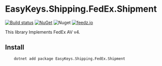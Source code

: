 # EasyKeys.Shipping.FedEx.Shipment

[![Build status](https://ci.appveyor.com/api/projects/status/xp52rbpa9vmr1ck9?svg=true)](https://ci.appveyor.com/project/easykeys/easykeys-shipping)
[![NuGet](https://img.shields.io/nuget/v/EasyKeys.Shipping.FedEx.Shipment.svg)](https://www.nuget.org/packages?q=EasyKeys.Shipping.FedEx.Shipment)
![Nuget](https://img.shields.io/nuget/dt/EasyKeys.Shipping.FedEx.Shipment)
[![feedz.io](https://img.shields.io/badge/endpoint.svg?url=https://f.feedz.io/easykeys/core/shield/EasyKeys.Shipping.FedEx.Shipment/latest)](https://f.feedz.io/easykeys/core/packages/EasyKeys.Shipping.FedEx.Shipment/latest/download)


This library Implements FedEx AV v4.

## Install

```bash
    dotnet add package EasyKeys.Shipping.FedEx.Shipment
```
